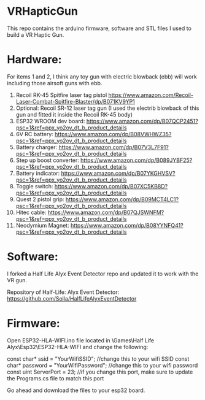 # VRHapticGun

This repo contains the arduino firmware, software and STL files I used to build a VR Haptic Gun.

# Hardware:
For items 1 and 2, I think any toy gun with electric blowback (ebb) will work including those airsoft guns with ebb.
1. Recoil RK-45 Spitfire laser tag pistol https://www.amazon.com/Recoil-Laser-Combat-Spitfire-Blaster/dp/B071KV9YP1
2. Optional: Recoil SR-12 laser tag gun (I used the electrib blowback of this gun and fitted it inside the Recoil RK-45 body)
3. ESP32 WROOM dev board: https://www.amazon.com/dp/B07QCP2451?psc=1&ref=ppx_yo2ov_dt_b_product_details
4. 6V RC battery: https://www.amazon.com/dp/B08VWHWZ35?psc=1&ref=ppx_yo2ov_dt_b_product_details
5. Battery charger: https://www.amazon.com/dp/B07V3L7F91?psc=1&ref=ppx_yo2ov_dt_b_product_details
6. Step up boost converter: https://www.amazon.com/dp/B089JYBF25?psc=1&ref=ppx_yo2ov_dt_b_product_details
7. Battery indicator: https://www.amazon.com/dp/B07YKGHVSV?psc=1&ref=ppx_yo2ov_dt_b_product_details
8. Toggle switch: https://www.amazon.com/dp/B07XC5KB8D?psc=1&ref=ppx_yo2ov_dt_b_product_details
9. Quest 2 pistol grip: https://www.amazon.com/dp/B09MCT4LC1?psc=1&ref=ppx_yo2ov_dt_b_product_details
10. Hitec cable: https://www.amazon.com/dp/B07QJSWNFM?psc=1&ref=ppx_yo2ov_dt_b_product_details
11. Neodymium Magnet: https://www.amazon.com/dp/B08YYNFQ41?psc=1&ref=ppx_yo2ov_dt_b_product_details

# Software:
I forked a Half Life Alyx Event Detector repo and updated it to work with the VR gun.

Repository of Half-Life: Alyx Event Detector: https://github.com/Solla/HalfLifeAlyxEventDetector

# Firmware:
Open ESP32-HLA-WIFI.ino file located in \Games\Half Life Alyx\Esp32\ESP32-HLA-WIFI and change the following:

const char* ssid = "YourWifiSSID"; //change this to your wifi SSID
const char* password = "YourWifiPassword"; //change this to your wifi password
const uint ServerPort = 23; //if you change this port, make sure to update the Programs.cs file to match this port

Go ahead and download the files to your esp32 board.
